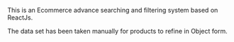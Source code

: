 This is an Ecommerce advance searching and filtering system based on ReactJs.

The data set has been taken manually for products to refine in Object form.
